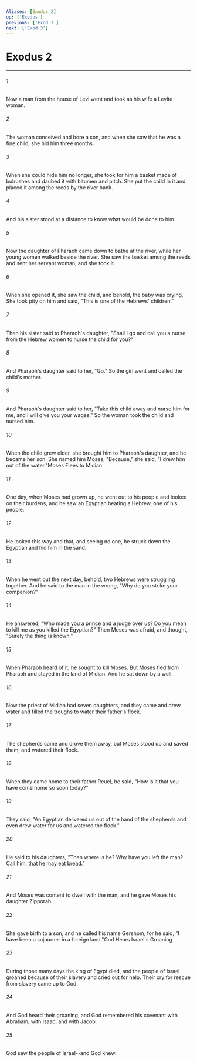 ```yaml
---
Aliases: [Exodus 2]
up: ['Exodus']
previous: ['Exod 1']
next: ['Exod 3']
---
```

# Exodus 2
***



###### 1 
Now a man from the house of Levi went and took as his wife a Levite woman. 

###### 2 
The woman conceived and bore a son, and when she saw that he was a fine child, she hid him three months. 

###### 3 
When she could hide him no longer, she took for him a basket made of bulrushes and daubed it with bitumen and pitch. She put the child in it and placed it among the reeds by the river bank. 

###### 4 
And his sister stood at a distance to know what would be done to him. 

###### 5 
Now the daughter of Pharaoh came down to bathe at the river, while her young women walked beside the river. She saw the basket among the reeds and sent her servant woman, and she took it. 

###### 6 
When she opened it, she saw the child, and behold, the baby was crying. She took pity on him and said, "This is one of the Hebrews' children." 

###### 7 
Then his sister said to Pharaoh's daughter, "Shall I go and call you a nurse from the Hebrew women to nurse the child for you?" 

###### 8 
And Pharaoh's daughter said to her, "Go." So the girl went and called the child's mother. 

###### 9 
And Pharaoh's daughter said to her, "Take this child away and nurse him for me, and I will give you your wages." So the woman took the child and nursed him. 

###### 10 
When the child grew older, she brought him to Pharaoh's daughter, and he became her son. She named him Moses, "Because," she said, "I drew him out of the water."Moses Flees to Midian 

###### 11 
One day, when Moses had grown up, he went out to his people and looked on their burdens, and he saw an Egyptian beating a Hebrew, one of his people. 

###### 12 
He looked this way and that, and seeing no one, he struck down the Egyptian and hid him in the sand. 

###### 13 
When he went out the next day, behold, two Hebrews were struggling together. And he said to the man in the wrong, "Why do you strike your companion?" 

###### 14 
He answered, "Who made you a prince and a judge over us? Do you mean to kill me as you killed the Egyptian?" Then Moses was afraid, and thought, "Surely the thing is known." 

###### 15 
When Pharaoh heard of it, he sought to kill Moses. But Moses fled from Pharaoh and stayed in the land of Midian. And he sat down by a well. 

###### 16 
Now the priest of Midian had seven daughters, and they came and drew water and filled the troughs to water their father's flock. 

###### 17 
The shepherds came and drove them away, but Moses stood up and saved them, and watered their flock. 

###### 18 
When they came home to their father Reuel, he said, "How is it that you have come home so soon today?" 

###### 19 
They said, "An Egyptian delivered us out of the hand of the shepherds and even drew water for us and watered the flock." 

###### 20 
He said to his daughters, "Then where is he? Why have you left the man? Call him, that he may eat bread." 

###### 21 
And Moses was content to dwell with the man, and he gave Moses his daughter Zipporah. 

###### 22 
She gave birth to a son, and he called his name Gershom, for he said, "I have been a sojourner in a foreign land."God Hears Israel's Groaning 

###### 23 
During those many days the king of Egypt died, and the people of Israel groaned because of their slavery and cried out for help. Their cry for rescue from slavery came up to God. 

###### 24 
And God heard their groaning, and God remembered his covenant with Abraham, with Isaac, and with Jacob. 

###### 25 
God saw the people of Israel--and God knew.
